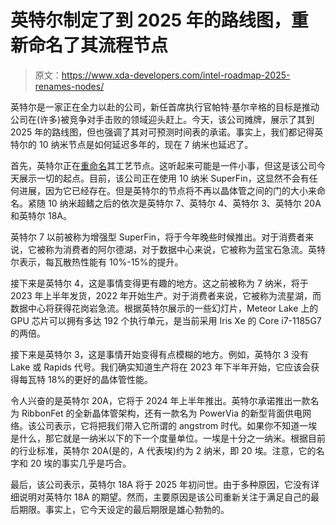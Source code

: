 # 英特尔制定了到 2025 年的路线图，重新命名了其流程节点

> 原文：<https://www.xda-developers.com/intel-roadmap-2025-renames-nodes/>

英特尔是一家正在全力以赴的公司，新任首席执行官帕特·基尔辛格的目标是推动公司在(许多)被竞争对手击败的领域迎头赶上。今天，该公司摊牌，展示了其到 2025 年的路线图，但也强调了其对可预测时间表的承诺。事实上，我们都记得英特尔的 10 纳米节点是如何延迟多年的，现在 7 纳米也延迟了。

首先，英特尔正在[重命名](https://www.intel.com/content/www/us/en/newsroom/resources/press-kit-accelerated-event-2021.html)其工艺节点。这听起来可能是一件小事，但这是该公司今天展示一切的起点。目前，该公司正在使用 10 纳米 SuperFin，这显然不会有任何进展，因为它已经存在。但是英特尔的节点将不再以晶体管之间的门的大小来命名。紧随 10 纳米超鳍之后的依次是英特尔 7、英特尔 4、英特尔 3、英特尔 20A 和英特尔 18A。

英特尔 7 以前被称为增强型 SuperFin，将于今年晚些时候推出。对于消费者来说，它被称为消费者的阿尔德湖，对于数据中心来说，它被称为蓝宝石急流。英特尔表示，每瓦散热性能有 10%-15%的提升。

接下来是英特尔 4，这是事情变得更有趣的地方。这之前被称为 7 纳米，将于 2023 年上半年发货，2022 年开始生产。对于消费者来说，它被称为流星湖，而数据中心将获得花岗岩急流。根据英特尔展示的一些幻灯片，Meteor Lake 上的 GPU 芯片可以拥有多达 192 个执行单元，是当前采用 Iris Xe 的 Core i7-1185G7 的两倍。

接下来是英特尔 3，这是事情开始变得有点模糊的地方。例如，英特尔 3 没有 Lake 或 Rapids 代号。我们确实知道生产将在 2023 年下半年开始，它应该会获得每瓦特 18%的更好的晶体管性能。

令人兴奋的是英特尔 20A，它将于 2024 年上半年推出。英特尔承诺推出一款名为 RibbonFet 的全新晶体管架构，还有一款名为 PowerVia 的新型背面供电网络。该公司表示，它将把我们带入它所谓的 angstrom 时代。如果你不知道一埃是什么，那它就是一纳米以下的下一个度量单位。一埃是十分之一纳米。根据目前的行业标准，英特尔 20A(是的，A 代表埃)约为 2 纳米，即 20 埃。注意，它的名字和 20 埃的事实几乎是巧合。

最后，该公司表示，英特尔 18A 将于 2025 年初问世。由于多种原因，它没有详细说明对英特尔 18A 的期望。然而，主要原因是该公司重新关注于满足自己的最后期限。事实上，它今天设定的最后期限是雄心勃勃的。